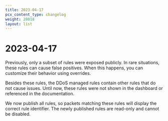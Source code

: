 ```yaml
---
title: 2023-04-17
pcx_content_type: changelog
weight: 28018
layout: list
---
```


# 2023-04-17

Previously, only a subset of rules were exposed publicly. In rare situations, these rules can cause false positives. When this happens, you can customize their behavior using overrides.

Besides these rules, the DDoS managed rules contain other rules that do not cause issues. Until now, these rules were not shown in the dashboard or referenced in the documentation.

We now publish all rules, so packets matching these rules will display the correct rule identifier. The newly published rules are read-only and cannot be disabled.

